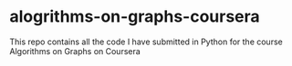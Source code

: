 # alogrithms-on-graphs-coursera
This repo contains all the code I have submitted in Python for the course Algorithms on Graphs on Coursera
